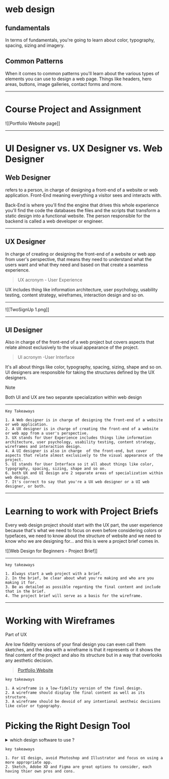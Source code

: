 <!--**36 lessons - 14 chapters**-->

# web design
## fundamentals

In terms of fundamentals, you're going to learn about color, typography, spacing, sizing and imagery.
## Common Patterns

When it comes to common patterns you'll learn about the various types of elements you can use to design a web page.
Things like headers, hero areas, buttons, image galleries, contact forms and more.

---
# Course Project and Assignment

![[Portfolio Website page]]

---
# UI Designer vs. UX Designer vs. Web Designer

## Web Designer

refers to a person, in charge of designing a front-end of a website or web application.
Front-End meaning everything a visitor sees and interacts with.

Back-End is where you'll find the engine that drives this whole experience you'll find
the code the databases the files and the scripts that transform a static design into a functional website.
The person responsible for the backend is called a web developer or engineer.

---
## UX Designer

In charge of creating or designing the front-end of a website or web app from user's perspective, that means they need to understand what the users want and what they need and based on that create a seamless experience.

> UX acronym - User Experience

UX includes thing like information architecture, user psychology, usability testing, content strategy, wireframes, interaction design and so on.

---

![[TwoSignUp 1.png]]

---
## UI Designer

Also in charge of the front-end of a web project but covers aspects that relate almost exclusively to the visual appearance of the project.

>UI acronym -User Interface

It's all about things like color, typography, spacing, sizing, shape and so on.
UI designers are responsible for taking the structures defined by the UX designers.

> [!NOTE]
> Both UI and UX are two separate specialization within web design

---
```
Key Takeaways

1. A Web designer is in charge of designing the front-end of a website or web application.
2. A UX designer is in charge of creating the front-end of a website or web app from a user's perspective.
3. UX stands for User Experience includes things like information architecture, user psychology, usability testing, content strategy, wireframes and interaction design.
4. A UI designer is also in charge  of the front-end, but cover aspects that relate almost exclusively to the visual appearance of the project.
5. UI stands for User Interface so it all about things like color, typography, spacing, sizing, shape and so on.
6. both UX and UI design are 2 separate areas of specialization within web design.
7. It's correct to say that you're a UX web designer or a UI web designer, or both.
```

---
# Learning to work with Project Briefs


Every web design project should start with the UX part, the user experience because that's what we need to focus on even before considering colors or typefaces, we need to know about the structure of website and we need to know who we are designing for... and this is were a project brief comes in.

![[Web Design for Beginners - Project Brief]]

---

```
key takeaways

1. Always start a web project with a brief.
2. In the brief, be clear about what you're making and who are you making it for.
3. Be as detailed as possible regarding the final content and include that in the brief.
4. The project brief will serve as a basis for the wireframe.
```

---

# Working with Wireframes

Part of UX 

Are low fidelity versions of your final design you can even call them sketches, and the idea with a wireframe is that it represents or it shows the final content of the project and also its structure but in a way that overlooks any aesthetic decision.

>[Portfolio Website](obsidian://open?vault=MeanStack&file=Web%20Design%20for%20Beginners%20-%20Project%20Brief)


```
key takeaways

1. A wireframe is a low-fidelity version of the final design.
2. A wireframe should display the final content as well as its structure.
3. A wireframe should be devoid of any intentional aestheic decisions like color or typography.
```

# Picking the Right Design Tool

<details>
<summary>which design software to use ?</summary>
	<ul>
		<li>Sketch</li>
		<li>Adobe XD</li>
		<li>Figma</li>
		<li>envision studio</li>
	</ul>
</details>

```
key takeaways

1. For UI design, avoid Photoshop and Illustrator and focus on using a more appropriate app.
2. Sketch, Adobe XD and Figma are great options to consider, each having thier own pros and cons.
```